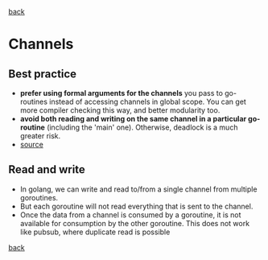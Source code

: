 [back](https://github.com/manitejav/reading-material/blob/main/README.md#doc)

# Channels
## Best practice
- **prefer using formal arguments for the channels** you pass to go-routines instead of accessing channels in global scope. You can get more compiler checking this way, and better modularity too.
- **avoid both reading and writing on the same channel in a particular go-routine** (including the 'main' one). Otherwise, deadlock is a much greater risk.
- [source](https://stackoverflow.com/a/15721380/18201580)

## Read and write
- In golang, we can write and read to/from a single channel from multiple goroutines.
- But each goroutine will not read everything that is sent to the channel.
- Once the data from a channel is consumed by a goroutine, it is not available for consumption by the other goroutine. This does not work like pubsub, where duplicate read is possible

[back](https://github.com/manitejav/reading-material/blob/main/README.md#doc)
